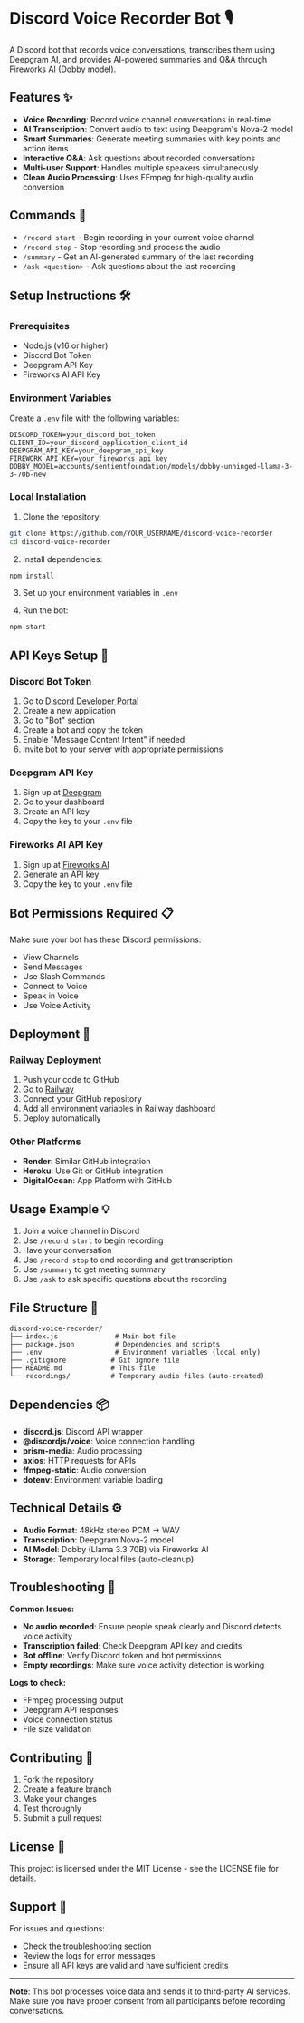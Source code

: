 # Discord Voice Recorder Bot 🎙️

A Discord bot that records voice conversations, transcribes them using Deepgram AI, and provides AI-powered summaries and Q&A through Fireworks AI (Dobby model).

## Features ✨

- **Voice Recording**: Record voice channel conversations in real-time
- **AI Transcription**: Convert audio to text using Deepgram's Nova-2 model
- **Smart Summaries**: Generate meeting summaries with key points and action items
- **Interactive Q&A**: Ask questions about recorded conversations
- **Multi-user Support**: Handles multiple speakers simultaneously
- **Clean Audio Processing**: Uses FFmpeg for high-quality audio conversion

## Commands 🤖

- `/record start` - Begin recording in your current voice channel
- `/record stop` - Stop recording and process the audio
- `/summary` - Get an AI-generated summary of the last recording
- `/ask <question>` - Ask questions about the last recording

## Setup Instructions 🛠️

### Prerequisites

- Node.js (v16 or higher)
- Discord Bot Token
- Deepgram API Key
- Fireworks AI API Key

### Environment Variables

Create a `.env` file with the following variables:

```env
DISCORD_TOKEN=your_discord_bot_token
CLIENT_ID=your_discord_application_client_id
DEEPGRAM_API_KEY=your_deepgram_api_key
FIREWORK_API_KEY=your_fireworks_api_key
DOBBY_MODEL=accounts/sentientfoundation/models/dobby-unhinged-llama-3-3-70b-new
```

### Local Installation

1. Clone the repository:
```bash
git clone https://github.com/YOUR_USERNAME/discord-voice-recorder
cd discord-voice-recorder
```

2. Install dependencies:
```bash
npm install
```

3. Set up your environment variables in `.env`

4. Run the bot:
```bash
npm start
```

## API Keys Setup 🔑

### Discord Bot Token
1. Go to [Discord Developer Portal](https://discord.com/developers/applications)
2. Create a new application
3. Go to "Bot" section
4. Create a bot and copy the token
5. Enable "Message Content Intent" if needed
6. Invite bot to your server with appropriate permissions

### Deepgram API Key
1. Sign up at [Deepgram](https://deepgram.com)
2. Go to your dashboard
3. Create an API key
4. Copy the key to your `.env` file

### Fireworks AI API Key
1. Sign up at [Fireworks AI](https://fireworks.ai)
2. Generate an API key
3. Copy the key to your `.env` file

## Bot Permissions Required 📋

Make sure your bot has these Discord permissions:
- View Channels
- Send Messages
- Use Slash Commands
- Connect to Voice
- Speak in Voice
- Use Voice Activity

## Deployment 🚀

### Railway Deployment
1. Push your code to GitHub
2. Go to [Railway](https://railway.app)
3. Connect your GitHub repository
4. Add all environment variables in Railway dashboard
5. Deploy automatically

### Other Platforms
- **Render**: Similar GitHub integration
- **Heroku**: Use Git or GitHub integration
- **DigitalOcean**: App Platform with GitHub

## Usage Example 💡

1. Join a voice channel in Discord
2. Use `/record start` to begin recording
3. Have your conversation
4. Use `/record stop` to end recording and get transcription
5. Use `/summary` to get meeting summary
6. Use `/ask` to ask specific questions about the recording

## File Structure 📁

```
discord-voice-recorder/
├── index.js              # Main bot file
├── package.json          # Dependencies and scripts
├── .env                  # Environment variables (local only)
├── .gitignore           # Git ignore file
├── README.md            # This file
└── recordings/          # Temporary audio files (auto-created)
```

## Dependencies 📦

- **discord.js**: Discord API wrapper
- **@discordjs/voice**: Voice connection handling
- **prism-media**: Audio processing
- **axios**: HTTP requests for APIs
- **ffmpeg-static**: Audio conversion
- **dotenv**: Environment variable loading

## Technical Details ⚙️

- **Audio Format**: 48kHz stereo PCM → WAV
- **Transcription**: Deepgram Nova-2 model
- **AI Model**: Dobby (Llama 3.3 70B) via Fireworks AI
- **Storage**: Temporary local files (auto-cleanup)

## Troubleshooting 🔧

**Common Issues:**
- **No audio recorded**: Ensure people speak clearly and Discord detects voice activity
- **Transcription failed**: Check Deepgram API key and credits
- **Bot offline**: Verify Discord token and bot permissions
- **Empty recordings**: Make sure voice activity detection is working

**Logs to check:**
- FFmpeg processing output
- Deepgram API responses
- Voice connection status
- File size validation

## Contributing 🤝

1. Fork the repository
2. Create a feature branch
3. Make your changes
4. Test thoroughly
5. Submit a pull request

## License 📄

This project is licensed under the MIT License - see the LICENSE file for details.

## Support 💬

For issues and questions:
- Check the troubleshooting section
- Review the logs for error messages
- Ensure all API keys are valid and have sufficient credits

---

**Note**: This bot processes voice data and sends it to third-party AI services. Make sure you have proper consent from all participants before recording conversations.
